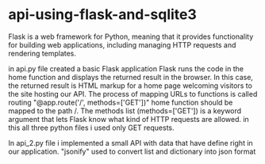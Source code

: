 # api-using-flask-and-sqlite3

Flask is a web framework for Python, meaning that it provides functionality for building web applications, including managing HTTP requests and rendering templates.

in api.py file created a basic Flask application
Flask runs the code in the home function and displays the returned result in the browser. In this case, the returned result is HTML markup for a home page welcoming visitors to the site hosting our API.
The process of mapping URLs to functions is called routing "@app.route('/', methods=['GET'])"
home function should be mapped to the path /. The methods list (methods=['GET']) is a keyword argument that lets Flask know what kind of HTTP requests are allowed.
in this all three python files i used only GET requests.

In api_2.py file i implemented a small API with data that have define right in our application.
"jsonify" used to convert list and dictionary into json format
